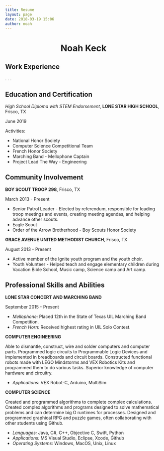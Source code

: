 ```yaml
---
title: Resume
layout: page
date: 2018-03-19 15:06
author: noah
---
```


<h1 align="center">Noah Keck</h1>

## Work Experience
. . .

## Education and Certification
_High School Diploma with STEM Endorsement_, **LONE STAR HIGH SCHOOL**, Frisco, TX

June 2019

Activities:
* National Honor Society
* Computer Science Competitional Team
* French Honor Society
* Marching Band - Mellophone Captain
* Project Lead The Way - Engineering

## Community Involvement
**BOY SCOUT TROOP 298**, Frisco, TX

March 2013 - Present
* Senior Patrol Leader - Elected by referendum, responsible for leading troop meetings and events, creating meeting agendas, and helping  advance other scouts.
* Eagle Scout
* Order of the Arrow Brotherhood - Boy Scouts Honor Society

**GRACE AVENUE UNITED METHODIST CHURCH**, Frisco, TX

August 2013 - Present
* Active member of the Ignite youth program and the youth choir.
* Youth Volunteer - Helped teach and engage elementary children during Vacation Bible School, Music camp, Science camp and Art camp.

## Professional Skills and Abilities
**LONE STAR CONCERT AND MARCHING BAND**

September 2015 - Present
* _Mellophone:_ Placed 12th in the State of Texas UIL Marching Band Competition.
* _French Horn:_ Received highest rating in UIL Solo Contest.

**COMPUTER ENGINEERING**

Able to dismantle, construct, wire and solder computers and computer parts. Programmed logic circuits to Programmable Logic Devices and implemented in breadboards and circuit boards. Constructed functional robots made with LEGO Mindstorms and VEX Robotics Kits and programmed them to do various tasks. Superior knowledge of computer hardware and circuitry.

* _Applications:_ VEX Robot-C, Arduino, MultiSim

**COMPUTER SCIENCE**

Created and programmed algorithms to complete complex calculations. Created complex algorithms and programs designed to solve mathematical problems and can determine big O runtimes for processes. Designed and programmed graphical RPG and puzzle games, often collaborating with other students using Github.

* _Languages:_ Java, C#, C++, Objective C, Swift, Python
* _Applications:_ MS Visual Studio, Eclipse, Xcode, Github
* _Operating Systems:_ Windows, MacOS, Unix, Linux
